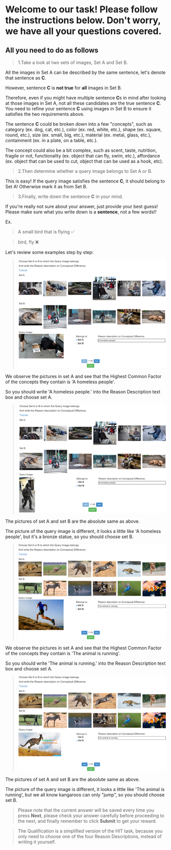 # Welcome to our task! Please follow the instructions below. Don't worry, we have all your questions covered.
## All you need to do as follows
> 1.Take a look at two sets of images, Set A and Set B.

All the images in Set A can be described by the same sentence, let's denote that sentence as **C**.

However, sentence **C** is **not true** for **all** images in Set B. 

Therefore, even if you might have multiple sentence **C**s in mind after looking at those images in Set A, not all these candidates are the true sentence **C**. You need to refine your sentence **C** using images in Set B to ensure it satisfies the two requirements above.

The sentence **C** could be broken down into a few "concepts", such as category (ex. dog, cat, etc.), color (ex. red, white, etc.), shape (ex. square, round, etc.), size (ex. small, big, etc.), material (ex. metal, glass, etc.), containment (ex. in a plate, on a table, etc.).

The concept could also be a bit complex, such as scent, taste, nutrition, fragile or not, functionality (ex. object that can fly, swim, etc.), affordance (ex. object that can be used to cut, object that can be used as a hook, etc).

> 2.Then determine whether a query image belongs to Set A or B.

This is easy! If the query image satisfies the sentence **C**, it should belong to Set A! Otherwise mark it as from Set B.

> 3.Finally, write down the sentence **C** in your mind.

If you're really not sure about your answer, just provide your best guess! Please make sure what you write down is a **sentence**, not a few words!!

Ex.
> A small bird that is flying ✅

> bird, fly ❌

Let's review some examples step by step:

> ![image](assets/00_A.jpg)
  
We observe the pictures in set A and see that the Highest Common Factor of the concepts they contain is 'A homeless people'.

So you should write 'A homeless people.' into the Reason Description text box and choose set A.

> ![image](assets/00_B.jpg)

The pictures of set A and set B are the absolute same as above.

The picture of the query image is different, it looks a little like 'A homeless people', but it's a bronze statue, so you should choose set B.

> ![image](assets/01_A.jpg)

We observe the pictures in set A and see that the Highest Common Factor of the concepts they contain is 'The animal is running'.

So you should write 'The animal is running.' into the Reason Description text box and choose set A.

> ![image](assets/01_B.jpg)

The pictures of set A and set B are the absolute same as above.

The picture of the query image is different, it looks a little like 'The animal is running', but we all know kangaroos can only "jump", so you should choose set B.

> Please note that the current answer will be saved every time you press **Next**, please check your answer carefully before proceeding to the next, and finally remember to click **Submit** to get your reward.

> The Qualification is a simplified version of the HIT task, because you only need to choose one of the four Reason Descriptions, instead of writing it yourself.
